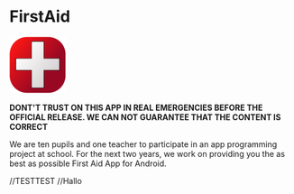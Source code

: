 # FirstAid 
<img src="FirstAid_1st_APP_ICON.png" height=100em>

**DONT'T TRUST ON THIS APP IN REAL EMERGENCIES BEFORE THE OFFICIAL RELEASE. WE CAN NOT GUARANTEE THAT THE CONTENT IS CORRECT**

We are ten pupils and one teacher to participate in an app programming project at school. For the next two years, we work on providing you the as best as possible First Aid App for Android.

//TESTTEST
//Hallo

